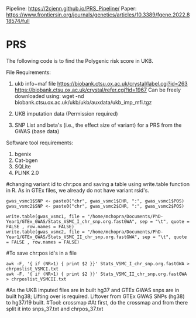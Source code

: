 Pipeline: https://2cjenn.github.io/PRS_Pipeline/
Paper: https://www.frontiersin.org/journals/genetics/articles/10.3389/fgene.2022.818574/full
# PRS
The following code is to find the Polygenic risk score in UKB. 

File Requirements:
1. ukb info+maf file
   https://biobank.ctsu.ox.ac.uk/crystal/label.cgi?id=263
   https://biobank.ctsu.ox.ac.uk/crystal/refer.cgi?id=1967
Can be freely downloaded using:  wget  -nd  biobank.ctsu.ox.ac.uk/ukb/ukb/auxdata/ukb_imp_mfi.tgz

2. UKB imputation data (Permission required)
3. SNP List and beta's (i.e., the effect size of variant) for a PRS from the GWAS (base data)

Software tool requirements:
1. bgenix
2. Cat-bgen
3. SQLite
4. PLINK 2.0

#changing variant id to chr:pos and saving a table using write.table function in R. As in GTEx files, we already do not have variant rsid's.
```{r}
gwas_vsmc1$SNP <- paste0("chr", gwas_vsmc1$CHR, ":", gwas_vsmc1$POS)
gwas_vsmc2$SNP <- paste0("chr", gwas_vsmc2$CHR, ":", gwas_vsmc2$POS)
```
```{r}
write.table(gwas_vsmc1, file = "/home/mchopra/Documents/PhD-Year1/GTEx_GWAS/Stats_VSMC_I_chr_snp.org.fastGWA", sep = "\t", quote = FALSE , row.names = FALSE)
write.table(gwas_vsmc2, file = "/home/mchopra/Documents/PhD-Year1/GTEx_GWAS/Stats_VSMC_II_chr_snp.org.fastGWA", sep = "\t", quote = FALSE , row.names = FALSE)
```
#To save chr:pos id's in a file 
```
awk -F, '{ if (NR>1) { print $2 }}' Stats_VSMC_I_chr_snp.org.fastGWA > chrposlist_VSMCI.txt
awk -F, '{ if (NR>1) { print $2 }}' Stats_VSMC_II_chr_snp.org.fastGWA > chrposlist_VSMCII.txt
```
#As the UKB imputed files are in built hg37 and GTEx GWAS snps are in built hg38; Lifting over is required. Liftover from GTEx GWAS SNPs (hg38) to hg37/19 built. 
#Tool: crossmap 
#At first, do the crossmap and from there split it into snps_37.txt and chrpos_37.txt
